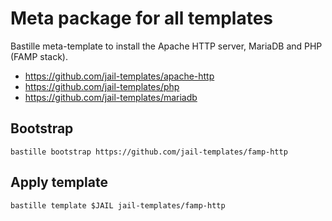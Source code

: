 # Meta package for all templates
Bastille meta-template to install the Apache HTTP server, MariaDB and PHP (FAMP stack).

* https://github.com/jail-templates/apache-http
* https://github.com/jail-templates/php
* https://github.com/jail-templates/mariadb

## Bootstrap
```
bastille bootstrap https://github.com/jail-templates/famp-http
```

## Apply template
```
bastille template $JAIL jail-templates/famp-http
```
